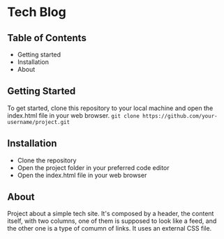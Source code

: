 # Tech Blog

## Table of Contents
- Getting started
- Installation
- About

## Getting Started
To get started, clone this repository to your local machine and open the index.html file in your web browser.
`git clone https://github.com/your-username/project.git`

## Installation
* Clone the repository
* Open the project folder in your preferred code editor
* Open the index.html file in your web browser

## About
Project about a simple tech site. It's composed by a header, the content itself, with two columns, one of them is supposed to look like a feed, and the other one is a type of comumn of links. It uses an external CSS file.